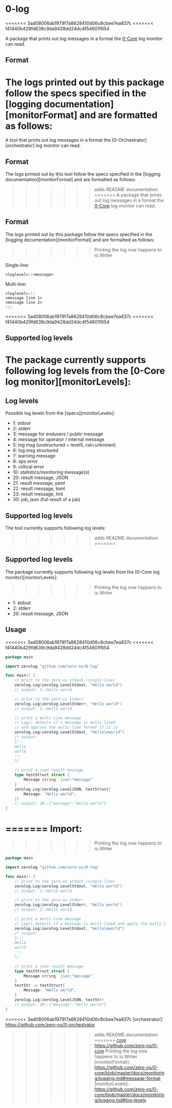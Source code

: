 # 0-log
<<<<<<< 3ad08006ab1979f7a8628410d06c8cbee7ea837c
<<<<<<< f41440b429fd639c9da9428dd24dc4f54601f654

A package that prints out log messages in a format the [0-Core][core] log monitor can read.

## Format

The logs printed out by this package follow the specs specified in the [logging documentation][monitorFormat] and are formatted as follows:
=======
A tool that prints out log messages in a format the [0-Orchestrator][orchestrator] log monitor can read.

## Format
The logs printed out by this tool follow the specs specified in the [logging documentation][monitorFormat] and are formatted as follows:
>>>>>>> adds README documentation
=======
A package that prints out log messages in a format the [0-Core][core] log monitor can read.

## Format
The logs printed out by this package follow the specs specified in the [logging documentation][monitorFormat] and are formatted as follows:
>>>>>>> Printing the log now happens to io.Writer

Single-line:
```
<loglevel>::<message>
```

Multi-line:
```
<loglevel>:::
<message line 1>
<message line 2>
:::
```

<<<<<<< 3ad08006ab1979f7a8628410d06c8cbee7ea837c
<<<<<<< f41440b429fd639c9da9428dd24dc4f54601f654
## Supported log levels
The package currently supports following log levels from the [0-Core log monitor][monitorLevels]:
=======
## Log levels
Possible log levels from the [specs][monitorLevels]:

* 1: stdout
* 2: stderr
* 3: message for endusers / public message
* 4: message for operator / internal message
* 5: log msg (unstructured = level5, cat=unknown)
* 6: log msg structured
* 7: warning message
* 8: ops error
* 9: critical error
* 10: statistics/monitoring message(s)
* 20: result message, JSON
* 21: result message, yaml
* 22: result message, toml
* 23: result message, hrd
* 30: job, json (full result of a job)

## Supported log levels
The tool currently supports following log levels:
>>>>>>> adds README documentation
=======
## Supported log levels
The package currently supports following log levels from the [0-Core log monitor][monitorLevels]:
>>>>>>> Printing the log now happens to io.Writer

* 1: stdout
* 2: stderr
* 20: result message, JSON

## Usage
<<<<<<< 3ad08006ab1979f7a8628410d06c8cbee7ea837c
<<<<<<< f41440b429fd639c9da9428dd24dc4f54601f654
```go
package main

import zerolog "github.com/zero-os/0-log"

func main() {
    // print to the zero-os stdout (single-line)
    zerolog.Log(zerolog.LevelStdout, "Hello world")
    // output: 1::Hello world 

    // print to the zero-os stderr
    zerolog.Log(zerolog.LevelStderr, "Hello world")
    // output: 2::Hello world 

    // print a multi-line message
    // Log() detects if a message is multi-lined
    // and applies the multi-line format if it is
    zerolog.Log(zerolog.LevelStdout, "Hello\nworld")
    /* output: 
    1:::
    Hello
    world
    :::
    */

    // print a json result message
	type testStruct struct {
		Message string `json:"message"`
	}
	zerolog.Log(zerolog.LevelJSON, testStruct{
        Message: "Hello world",
    })
    // output: 20::{"message":"Hello world"}
}
```

[core]: https://github.com/zero-os/0-core
=======
Import:
=======
>>>>>>> Printing the log now happens to io.Writer
```go
package main

import zerolog "github.com/zero-os/0-log"

func main() {
    // print to the zero-os stdout (single-line)
    zerolog.Log(zerolog.LevelStdout, "Hello world")
    // output: 1::Hello world 

    // print to the zero-os stderr
    zerolog.Log(zerolog.LevelStderr, "Hello world")
    // output: 2::Hello world 

    // print a multi-line message
    // Log() detects if a message is multi-lined and apply the multi-line format
    zerolog.Log(zerolog.LevelStdout, "Hello\nworld")
    /* output: 
    1:::
    Hello
    world
    :::
    */

    // print a json result message
	type testStruct struct {
		Message string `json:"message"`
	}
	testStr := testStruct{
		Message: "Hello world",
	}
	zerolog.Log(zerolog.LevelJSON, testStr)
    // output: 20::{"message":"Hello world"}
}
```

<<<<<<< 3ad08006ab1979f7a8628410d06c8cbee7ea837c
[orchestrator]: https://github.com/zero-os/0-orchestrator
>>>>>>> adds README documentation
=======
[core]: https://github.com/zero-os/0-core
>>>>>>> Printing the log now happens to io.Writer
[monitorFormat]: https://github.com/zero-os/0-core/blob/master/docs/monitoring/logging.md#message-format
[monitorLevels]: https://github.com/zero-os/0-core/blob/master/docs/monitoring/logging.md#log-levels
